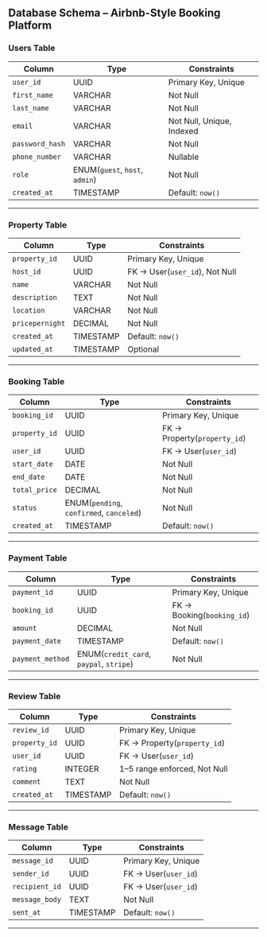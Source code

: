 ## Database Schema – Airbnb-Style Booking Platform

### Users Table

| Column          | Type                           | Constraints               |
| --------------- | ------------------------------ | ------------------------- |
| `user_id`       | UUID                           | Primary Key, Unique       |
| `first_name`    | VARCHAR                        | Not Null                  |
| `last_name`     | VARCHAR                        | Not Null                  |
| `email`         | VARCHAR                        | Not Null, Unique, Indexed |
| `password_hash` | VARCHAR                        | Not Null                  |
| `phone_number`  | VARCHAR                        | Nullable                  |
| `role`          | ENUM(`guest`, `host`, `admin`) | Not Null                  |
| `created_at`    | TIMESTAMP                      | Default: `now()`          |

---

### Property Table

| Column          | Type      | Constraints                    |
| --------------- | --------- | ------------------------------ |
| `property_id`   | UUID      | Primary Key, Unique            |
| `host_id`       | UUID      | FK → User(`user_id`), Not Null |
| `name`          | VARCHAR   | Not Null                       |
| `description`   | TEXT      | Not Null                       |
| `location`      | VARCHAR   | Not Null                       |
| `pricepernight` | DECIMAL   | Not Null                       |
| `created_at`    | TIMESTAMP | Default: `now()`               |
| `updated_at`    | TIMESTAMP | Optional                       |

---

### Booking Table

| Column        | Type                                     | Constraints                  |
| ------------- | ---------------------------------------- | ---------------------------- |
| `booking_id`  | UUID                                     | Primary Key, Unique          |
| `property_id` | UUID                                     | FK → Property(`property_id`) |
| `user_id`     | UUID                                     | FK → User(`user_id`)         |
| `start_date`  | DATE                                     | Not Null                     |
| `end_date`    | DATE                                     | Not Null                     |
| `total_price` | DECIMAL                                  | Not Null                     |
| `status`      | ENUM(`pending`, `confirmed`, `canceled`) | Not Null                     |
| `created_at`  | TIMESTAMP                                | Default: `now()`             |

---

### Payment Table

| Column           | Type                                    | Constraints                |
| ---------------- | --------------------------------------- | -------------------------- |
| `payment_id`     | UUID                                    | Primary Key, Unique        |
| `booking_id`     | UUID                                    | FK → Booking(`booking_id`) |
| `amount`         | DECIMAL                                 | Not Null                   |
| `payment_date`   | TIMESTAMP                               | Default: `now()`           |
| `payment_method` | ENUM(`credit_card`, `paypal`, `stripe`) | Not Null                   |

---

### Review Table

| Column        | Type      | Constraints                  |
| ------------- | --------- | ---------------------------- |
| `review_id`   | UUID      | Primary Key, Unique          |
| `property_id` | UUID      | FK → Property(`property_id`) |
| `user_id`     | UUID      | FK → User(`user_id`)         |
| `rating`      | INTEGER   | 1–5 range enforced, Not Null |
| `comment`     | TEXT      | Not Null                     |
| `created_at`  | TIMESTAMP | Default: `now()`             |

---

### Message Table

| Column         | Type      | Constraints          |
| -------------- | --------- | -------------------- |
| `message_id`   | UUID      | Primary Key, Unique  |
| `sender_id`    | UUID      | FK → User(`user_id`) |
| `recipient_id` | UUID      | FK → User(`user_id`) |
| `message_body` | TEXT      | Not Null             |
| `sent_at`      | TIMESTAMP | Default: `now()`     |

---